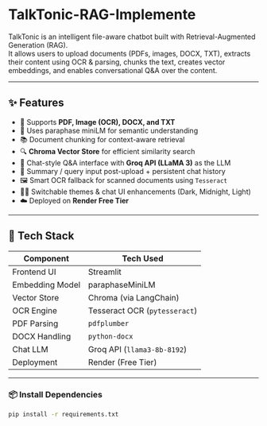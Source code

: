 # TalkTonic-RAG-Implemente

TalkTonic is an intelligent file-aware chatbot built with Retrieval-Augmented Generation (RAG).  
It allows users to upload documents (PDFs, images, DOCX, TXT), extracts their content using OCR & parsing, chunks the text, creates vector embeddings, and enables conversational Q&A over the content.

---

## ✨ Features

- 📄 Supports **PDF, Image (OCR), DOCX, and TXT**
- 🧠 Uses paraphase miniLM for semantic understanding
- 📚 Document chunking for context-aware retrieval
- 🔍 **Chroma Vector Store** for efficient similarity search
- 💬 Chat-style Q&A interface with **Groq API (LLaMA 3)** as the LLM
- 🧾 Summary / query input post-upload + persistent chat history
- 🖼️ Smart OCR fallback for scanned documents using `Tesseract`
- 🧑‍🎨 Switchable themes & chat UI enhancements (Dark, Midnight, Light)
- ☁️ Deployed on **Render Free Tier**

---

## 🔧 Tech Stack

| Component        | Tech Used                     |
|------------------|-------------------------------|
| Frontend UI      | Streamlit                     |
| Embedding Model  | paraphaseMiniLM               |
| Vector Store     | Chroma (via LangChain)        |
| OCR Engine       | Tesseract OCR (`pytesseract`) |
| PDF Parsing      | `pdfplumber`                  |
| DOCX Handling    | `python-docx`                 |
| Chat LLM         | Groq API (`llama3-8b-8192`)   |
| Deployment       | Render (Free Tier)            |

---

### 📦 Install Dependencies

```bash
pip install -r requirements.txt
